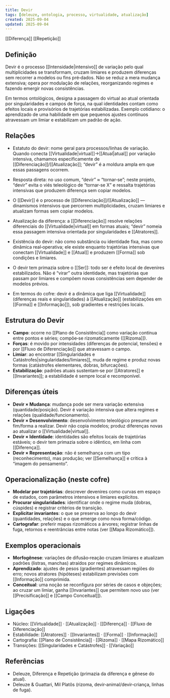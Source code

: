 ```yaml
---
title: Devir
tags: [deleuze, ontologia, processo, virtualidade, atualização]
created: 2025-09-04
updated: 2025-09-04
---
```


[[Diferença]] [[Repetição]]
## Definição

Devir é o processo [[Intensidade|intensivo]] de variação pelo qual multiplicidades se transformam, cruzam limiares e produzem diferenças sem recorrer a modelos ou fins pré‑dados. Não se reduz a mera mudança extensiva; opera por modulação de relações, reorganizando regimes e fazendo emergir novas consistências.

Em termos ontológicos, designa a passagem do virtual ao atual orientada por singularidades e campos de força, na qual identidades contam como efeitos locais e provisórios de trajetórias estabilizadas. Exemplo cotidiano: o aprendizado de uma habilidade em que pequenos ajustes contínuos atravessam um limiar e estabilizam um padrão de ação.

## Relações

- Estatuto do devir: nome geral para processos/linhas de variação. Quando conecta [[Virtualidade|virtual]]→[[Atual|atual]] por variação intensiva, chamamos especificamente de [[Diferenciação]]/[[Atualização]]; “devir” é a moldura ampla em que essas passagens ocorrem.
- Resposta direta: no uso comum, “devir” ≈ “tornar‑se”; neste projeto, “devir” evita o viés teleológico de “tornar‑se X” e ressalta trajetórias intensivas que produzem diferença sem copiar modelos.
- O [[Devir]] é o processo de [[Diferenciação]]/[[Atualização]] — dinamismos intensivos que percorrem multiplicidades, cruzam limiares e atualizam formas sem copiar modelos.
- Atualização da diferença: a [[Diferenciação]] resolve relações diferenciais do [[Virtualidade|virtual]] em formas atuais; “devir” nomeia essa passagem intensiva orientada por singularidades e [[Atratores]].
- Existência do devir: não como substância ou identidade fixa, mas como dinâmica real‑operativa; ele existe enquanto trajetórias intensivas que conectam [[Virtualidade]] e [[Atual]] e produzem [[Forma]] sob condições e limiares.

- O devir tem primazia sobre o [[Ser]]: todo ser é efeito local de devenires estabilizados. Não é “virar” outra identidade, mas trajetórias que passam por limiares e compõem novas consistências sem depender de modelos prévios.
- Em termos do cofre: devir é a dinâmica que liga [[Virtualidade]] (diferenças reais e singularidades) à [[Atualização]] (estabilizações em [[Forma]] e [[Informação]]), sob gradientes e restrições locais.

## Estrutura do Devir
- **Campo**: ocorre no [[Plano de Consistência]] como variação contínua entre pontos e séries; compõe‑se rizomaticamente ([[Rizoma]]).
- **Forças**: é movido por intensidades (diferenças de potencial, tensões) e por [[Fluxo de Diferenciação]] que atravessam o campo.
- **Limiar**: ao encontrar [[Singularidades e Catástrofes|singularidades/limiares]], muda de regime e produz novas formas (catástrofes elementares, dobras, bifurcações).
- **Estabilização**: padrões atuais sustentam‑se por [[Atratores]] e [[Invariantes]]; a estabilidade é sempre local e recomponível.

## Diferenças úteis
- **Devir × Mudança**: mudança pode ser mera variação extensiva (quantidade/posição). Devir é variação intensiva que altera regimes e relações (qualidade/funcionamento).
- **Devir × Desenvolvimento**: desenvolvimento teleológico presume um fim/forma a realizar. Devir não copia modelos; produz diferenças novas ao atualizar o [[Virtualidade|virtual]].
- **Devir × Identidade**: identidades são efeitos locais de trajetórias estáveis; o devir tem primazia sobre o idêntico, em linha com [[Diferença]].
- **Devir × Representação**: não é semelhança com um tipo (reconhecimento), mas produção; ver [[Semelhança]] e crítica à “imagem do pensamento”.

## Operacionalização (neste cofre)
- **Modelar por trajetórias**: descrever devenires como curvas em espaço de estados, com parâmetros intensivos e limiares explícitos.
- **Procurar singularidades**: identificar onde o regime muda (dobras, cúspides) e registrar critérios de transição.
- **Explicitar invariantes**: o que se preserva ao longo do devir (quantidades, relações) e o que emerge como nova forma/código.
- **Cartografar**: preferir mapas rizomáticos a árvores; registrar linhas de fuga, retornos e reentrâncias entre notas (ver [[Mapa Rizomático]]).

## Exemplos operacionais
- **Morfogênese**: variações de difusão‑reação cruzam limiares e atualizam padrões (listras, manchas) atraídos por regimes dinâmicos.
- **Aprendizado**: ajustes de pesos (gradientes) atravessam regiões do erro; novos atratores (hipóteses) estabilizam previsões com [[Informação]] comprimida.
- **Conceitual**: uma noção se reconfigura por séries de casos e objeções; ao cruzar um limiar, ganha [[Invariantes]] que permitem novo uso (ver [[Precisificação]] e [[Campo Conceitual]]).

## Ligações
- Núcleo: [[Virtualidade]] · [[Atualização]] · [[Diferença]] · [[Fluxo de Diferenciação]]
- Estabilidade: [[Atratores]] · [[Invariantes]] · [[Forma]] · [[Informação]]
- Cartografia: [[Plano de Consistência]] · [[Rizoma]] · [[Mapa Rizomático]]
- Transições: [[Singularidades e Catástrofes]] · [[Variação]]

## Referências
- Deleuze, Diferença e Repetição (primazia da diferença e gênese do atual).
- Deleuze & Guattari, Mil Platôs (rizoma, devir‑animal/devir‑criança, linhas de fuga).
